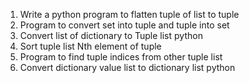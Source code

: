1) Write a python program to flatten tuple of list to tuple
2) Program to convert set into tuple and tuple into set
3) Convert list of dictionary to Tuple list python
4) Sort tuple list Nth element of tuple
5) Program to find tuple indices from other tuple list
6)  Convert dictionary value list to dictionary list python
